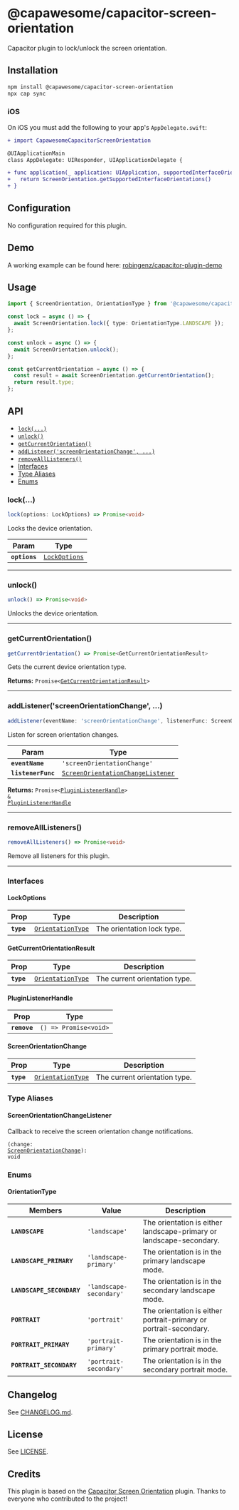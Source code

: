 # @capawesome/capacitor-screen-orientation

Capacitor plugin to lock/unlock the screen orientation.

## Installation

```bash
npm install @capawesome/capacitor-screen-orientation
npx cap sync
```

### iOS

On iOS you must add the following to your app's `AppDelegate.swift`:

```diff
+ import CapawesomeCapacitorScreenOrientation

@UIApplicationMain
class AppDelegate: UIResponder, UIApplicationDelegate {

+ func application(_ application: UIApplication, supportedInterfaceOrientationsFor window: UIWindow?) -> UIInterfaceOrientationMask {
+   return ScreenOrientation.getSupportedInterfaceOrientations()
+ }
```

## Configuration

No configuration required for this plugin.

## Demo

A working example can be found here: [robingenz/capacitor-plugin-demo](https://github.com/robingenz/capacitor-plugin-demo)

## Usage

```typescript
import { ScreenOrientation, OrientationType } from '@capawesome/capacitor-screen-orientation';

const lock = async () => {
  await ScreenOrientation.lock({ type: OrientationType.LANDSCAPE });
};

const unlock = async () => {
  await ScreenOrientation.unlock();
};

const getCurrentOrientation = async () => {
  const result = await ScreenOrientation.getCurrentOrientation();
  return result.type;
};
```

## API

<docgen-index>

* [`lock(...)`](#lock)
* [`unlock()`](#unlock)
* [`getCurrentOrientation()`](#getcurrentorientation)
* [`addListener('screenOrientationChange', ...)`](#addlistenerscreenorientationchange)
* [`removeAllListeners()`](#removealllisteners)
* [Interfaces](#interfaces)
* [Type Aliases](#type-aliases)
* [Enums](#enums)

</docgen-index>

<docgen-api>
<!--Update the source file JSDoc comments and rerun docgen to update the docs below-->

### lock(...)

```typescript
lock(options: LockOptions) => Promise<void>
```

Locks the device orientation.

| Param         | Type                                                |
| ------------- | --------------------------------------------------- |
| **`options`** | <code><a href="#lockoptions">LockOptions</a></code> |

--------------------


### unlock()

```typescript
unlock() => Promise<void>
```

Unlocks the device orientation.

--------------------


### getCurrentOrientation()

```typescript
getCurrentOrientation() => Promise<GetCurrentOrientationResult>
```

Gets the current device orientation type.

**Returns:** <code>Promise&lt;<a href="#getcurrentorientationresult">GetCurrentOrientationResult</a>&gt;</code>

--------------------


### addListener('screenOrientationChange', ...)

```typescript
addListener(eventName: 'screenOrientationChange', listenerFunc: ScreenOrientationChangeListener) => Promise<PluginListenerHandle> & PluginListenerHandle
```

Listen for screen orientation changes.

| Param              | Type                                                                                        |
| ------------------ | ------------------------------------------------------------------------------------------- |
| **`eventName`**    | <code>'screenOrientationChange'</code>                                                      |
| **`listenerFunc`** | <code><a href="#screenorientationchangelistener">ScreenOrientationChangeListener</a></code> |

**Returns:** <code>Promise&lt;<a href="#pluginlistenerhandle">PluginListenerHandle</a>&gt; & <a href="#pluginlistenerhandle">PluginListenerHandle</a></code>

--------------------


### removeAllListeners()

```typescript
removeAllListeners() => Promise<void>
```

Remove all listeners for this plugin.

--------------------


### Interfaces


#### LockOptions

| Prop       | Type                                                        | Description                |
| ---------- | ----------------------------------------------------------- | -------------------------- |
| **`type`** | <code><a href="#orientationtype">OrientationType</a></code> | The orientation lock type. |


#### GetCurrentOrientationResult

| Prop       | Type                                                        | Description                   |
| ---------- | ----------------------------------------------------------- | ----------------------------- |
| **`type`** | <code><a href="#orientationtype">OrientationType</a></code> | The current orientation type. |


#### PluginListenerHandle

| Prop         | Type                                      |
| ------------ | ----------------------------------------- |
| **`remove`** | <code>() =&gt; Promise&lt;void&gt;</code> |


#### ScreenOrientationChange

| Prop       | Type                                                        | Description                   |
| ---------- | ----------------------------------------------------------- | ----------------------------- |
| **`type`** | <code><a href="#orientationtype">OrientationType</a></code> | The current orientation type. |


### Type Aliases


#### ScreenOrientationChangeListener

Callback to receive the screen orientation change notifications.

<code>(change: <a href="#screenorientationchange">ScreenOrientationChange</a>): void</code>


### Enums


#### OrientationType

| Members                   | Value                              | Description                                                         |
| ------------------------- | ---------------------------------- | ------------------------------------------------------------------- |
| **`LANDSCAPE`**           | <code>'landscape'</code>           | The orientation is either landscape-primary or landscape-secondary. |
| **`LANDSCAPE_PRIMARY`**   | <code>'landscape-primary'</code>   | The orientation is in the primary landscape mode.                   |
| **`LANDSCAPE_SECONDARY`** | <code>'landscape-secondary'</code> | The orientation is in the secondary landscape mode.                 |
| **`PORTRAIT`**            | <code>'portrait'</code>            | The orientation is either portrait-primary or portrait-secondary.   |
| **`PORTRAIT_PRIMARY`**    | <code>'portrait-primary'</code>    | The orientation is in the primary portrait mode.                    |
| **`PORTRAIT_SECONDARY`**  | <code>'portrait-secondary'</code>  | The orientation is in the secondary portrait mode.                  |

</docgen-api>

## Changelog

See [CHANGELOG.md](https://github.com/capawesome-team/capacitor-plugins/blob/main/packages/screen-orientation/CHANGELOG.md).

## License

See [LICENSE](https://github.com/capawesome-team/capacitor-plugins/blob/main/packages/screen-orientation/LICENSE).

## Credits

This plugin is based on the [Capacitor Screen Orientation](https://github.com/capawesome-team/capacitor-screen-orientation) plugin.
Thanks to everyone who contributed to the project!
